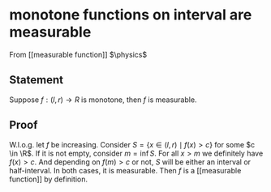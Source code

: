 # monotone functions on interval are measurable
From [[measurable function]]
$\physics$
## Statement
Suppose $f: (l, r) \to R$ is monotone, then $f$ is measurable.

## Proof
W.l.o.g. let $f$ be increasing. Consider $S = \{ x \in (l, r) \mid f(x) > c\}$ for some $c \in \R$. If it is not empty, consider $m = \inf S$. For all $x > m$ we definitely have $f(x) > c$. And depending on $f(m) > c$ or not, $S$ will be either an interval or half-interval. In both cases, it is measurable.
Then $f$ is a [[measurable function]] by definition.